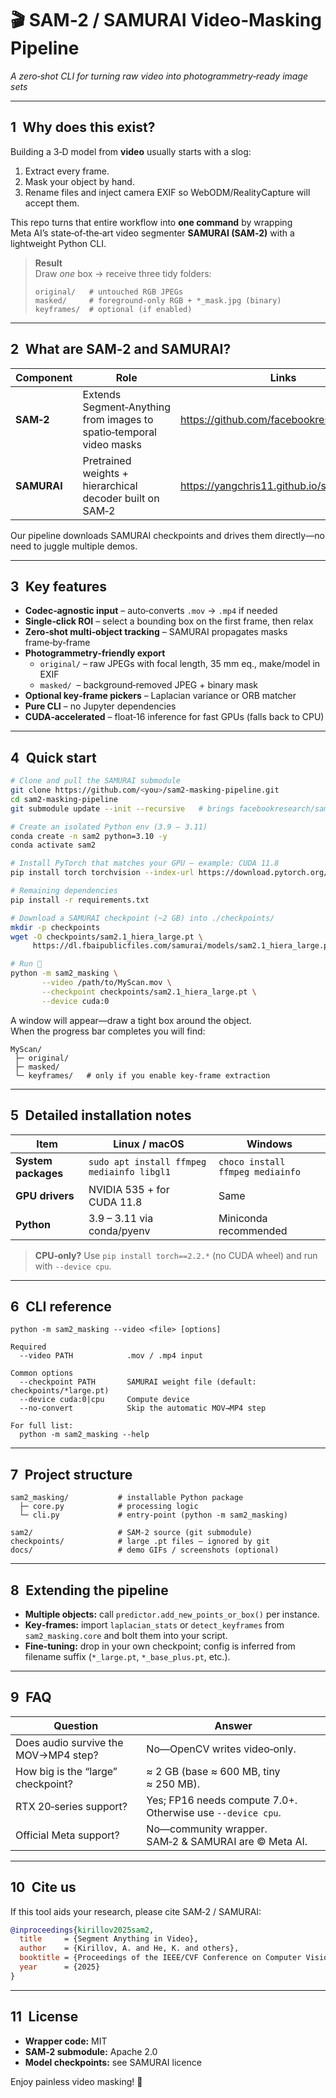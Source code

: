 # 🎬 SAM‑2 / SAMURAI Video‑Masking Pipeline
_A zero‑shot CLI for turning raw video into photogrammetry‑ready image sets_

---

## 1 Why does this exist?
Building a 3‑D model from **video** usually starts with a slog:

1. Extract every frame.
2. Mask your object by hand.
3. Rename files and inject camera EXIF so WebODM/RealityCapture will accept them.

This repo turns that entire workflow into **one command** by wrapping
Meta AI’s state‑of‑the‑art video segmenter
**SAMURAI (SAM‑2)** with a lightweight Python CLI.

> **Result**  
> Draw _one_ box → receive three tidy folders:
>
> ```
> original/   # untouched RGB JPEGs
> masked/     # foreground‑only RGB + *_mask.jpg (binary)
> keyframes/  # optional (if enabled)
> ```

---

## 2 What are SAM‑2 and SAMURAI?
| Component | Role | Links |
|-----------|------|-------|
| **SAM‑2** | Extends Segment‑Anything from images to spatio‑temporal video masks | <https://github.com/facebookresearch/sam2> |
| **SAMURAI** | Pretrained weights + hierarchical decoder built on SAM‑2 | <https://yangchris11.github.io/samurai/> |

Our pipeline downloads SAMURAI checkpoints and drives them
directly—no need to juggle multiple demos.

---

## 3 Key features
* **Codec‑agnostic input** – auto‑converts `.mov` → `.mp4` if needed  
* **Single‑click ROI** – select a bounding box on the first frame, then relax  
* **Zero‑shot multi‑object tracking** – SAMURAI propagates masks frame‑by‑frame  
* **Photogrammetry‑friendly export**
  * `original/` – raw JPEGs with focal length, 35 mm eq., make/model in EXIF  
  * `masked/`  – background‑removed JPEG + binary mask  
* **Optional key‑frame pickers** – Laplacian variance or ORB matcher  
* **Pure CLI** – no Jupyter dependencies  
* **CUDA‑accelerated** – float‑16 inference for fast GPUs (falls back to CPU)

---

## 4 Quick start

```bash
# Clone and pull the SAMURAI submodule
git clone https://github.com/<you>/sam2-masking-pipeline.git
cd sam2-masking-pipeline
git submodule update --init --recursive   # brings facebookresearch/sam2 into ./sam2

# Create an isolated Python env (3.9 – 3.11)
conda create -n sam2 python=3.10 -y
conda activate sam2

# Install PyTorch that matches your GPU – example: CUDA 11.8
pip install torch torchvision --index-url https://download.pytorch.org/whl/cu118

# Remaining dependencies
pip install -r requirements.txt

# Download a SAMURAI checkpoint (~2 GB) into ./checkpoints/
mkdir -p checkpoints
wget -O checkpoints/sam2.1_hiera_large.pt \
     https://dl.fbaipublicfiles.com/samurai/models/sam2.1_hiera_large.pt

# Run 🎉
python -m sam2_masking \
       --video /path/to/MyScan.mov \
       --checkpoint checkpoints/sam2.1_hiera_large.pt \
       --device cuda:0
```

A window will appear—draw a tight box around the object.  
When the progress bar completes you will find:

```
MyScan/
 ├─ original/
 ├─ masked/
 └─ keyframes/   # only if you enable key‑frame extraction
```

---

## 5 Detailed installation notes

| Item | Linux / macOS | Windows |
|------|---------------|---------|
| **System packages** | `sudo apt install ffmpeg mediainfo libgl1` | `choco install ffmpeg mediainfo` |
| **GPU drivers** | NVIDIA 535 + for CUDA 11.8 | Same |
| **Python** | 3.9 – 3.11 via conda/pyenv | Miniconda recommended |

> **CPU‑only?** Use `pip install torch==2.2.*` (no CUDA wheel) and run with `--device cpu`.

---

## 6 CLI reference

```
python -m sam2_masking --video <file> [options]

Required
  --video PATH            .mov / .mp4 input

Common options
  --checkpoint PATH       SAMURAI weight file (default: checkpoints/*large.pt)
  --device cuda:0|cpu     Compute device
  --no-convert            Skip the automatic MOV→MP4 step

For full list:
  python -m sam2_masking --help
```

---

## 7 Project structure

```
sam2_masking/           # installable Python package
  ├─ core.py            # processing logic
  └─ cli.py             # entry‑point (python -m sam2_masking)

sam2/                   # SAM‑2 source (git submodule)
checkpoints/            # large .pt files – ignored by git
docs/                   # demo GIFs / screenshots (optional)
```

---

## 8 Extending the pipeline
* **Multiple objects:** call `predictor.add_new_points_or_box()` per instance.  
* **Key‑frames:** import `laplacian_stats` or `detect_keyframes` from
  `sam2_masking.core` and bolt them into your script.  
* **Fine‑tuning:** drop in your own checkpoint; config is inferred from
  filename suffix (`*_large.pt`, `*_base_plus.pt`, etc.).

---

## 9 FAQ

| Question | Answer |
|----------|--------|
| Does audio survive the MOV→MP4 step? | No—OpenCV writes video‑only. |
| How big is the “large” checkpoint? | ≈ 2 GB (base ≈ 600 MB, tiny ≈ 250 MB). |
| RTX 20‑series support? | Yes; FP16 needs compute 7.0+. Otherwise use `--device cpu`. |
| Official Meta support? | No—community wrapper. SAM‑2 & SAMURAI are © Meta AI. |

---

## 10 Cite us

If this tool aids your research, please cite SAM‑2 / SAMURAI:

```bibtex
@inproceedings{kirillov2025sam2,
  title     = {Segment Anything in Video},
  author    = {Kirillov, A. and He, K. and others},
  booktitle = {Proceedings of the IEEE/CVF Conference on Computer Vision and Pattern Recognition},
  year      = {2025}
}
```

---

## 11 License
* **Wrapper code:** MIT  
* **SAM‑2 submodule:** Apache 2.0  
* **Model checkpoints:** see SAMURAI licence

Enjoy painless video masking! 🚀
